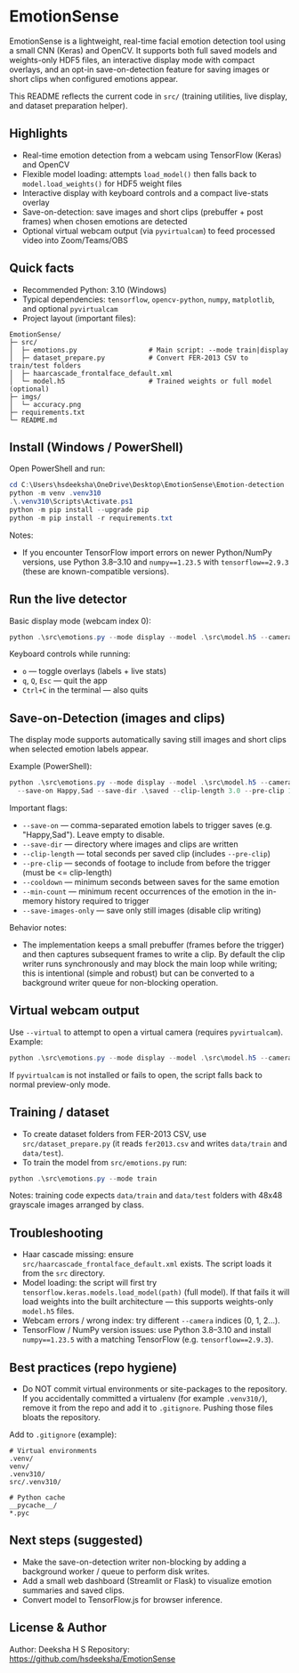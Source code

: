 ﻿# EmotionSense

EmotionSense is a lightweight, real-time facial emotion detection tool using a small CNN (Keras) and OpenCV.
It supports both full saved models and weights-only HDF5 files, an interactive display mode with compact overlays,
and an opt-in save-on-detection feature for saving images or short clips when configured emotions appear.

This README reflects the current code in `src/` (training utilities, live display, and dataset preparation helper).

## Highlights

- Real-time emotion detection from a webcam using TensorFlow (Keras) and OpenCV
- Flexible model loading: attempts `load_model()` then falls back to `model.load_weights()` for HDF5 weight files
- Interactive display with keyboard controls and a compact live-stats overlay
- Save-on-detection: save images and short clips (prebuffer + post frames) when chosen emotions are detected
- Optional virtual webcam output (via `pyvirtualcam`) to feed processed video into Zoom/Teams/OBS

## Quick facts

- Recommended Python: 3.10 (Windows)
- Typical dependencies: `tensorflow`, `opencv-python`, `numpy`, `matplotlib`, and optional `pyvirtualcam`
- Project layout (important files):

```
EmotionSense/
├─ src/
│  ├─ emotions.py                  # Main script: --mode train|display
│  ├─ dataset_prepare.py           # Convert FER-2013 CSV to train/test folders
│  ├─ haarcascade_frontalface_default.xml
│  └─ model.h5                     # Trained weights or full model (optional)
├─ imgs/
│  └─ accuracy.png
├─ requirements.txt
└─ README.md
```

## Install (Windows / PowerShell)

Open PowerShell and run:

```powershell
cd C:\Users\hsdeeksha\OneDrive\Desktop\EmotionSense\Emotion-detection
python -m venv .venv310
.\.venv310\Scripts\Activate.ps1
python -m pip install --upgrade pip
python -m pip install -r requirements.txt
```

Notes:
- If you encounter TensorFlow import errors on newer Python/NumPy versions, use Python 3.8–3.10 and `numpy==1.23.5` with `tensorflow==2.9.3` (these are known-compatible versions).

## Run the live detector

Basic display mode (webcam index 0):

```powershell
python .\src\emotions.py --mode display --model .\src\model.h5 --camera 0
```

Keyboard controls while running:
- `o` — toggle overlays (labels + live stats)
- `q`, `Q`, `Esc` — quit the app
- `Ctrl+C` in the terminal — also quits

## Save-on-Detection (images and clips)

The display mode supports automatically saving still images and short clips when selected emotion labels appear.

Example (PowerShell):

```powershell
python .\src\emotions.py --mode display --model .\src\model.h5 --camera 0 \
  --save-on Happy,Sad --save-dir .\saved --clip-length 3.0 --pre-clip 1.0 --cooldown 5 --vcam-fps 10
```

Important flags:

- `--save-on` — comma-separated emotion labels to trigger saves (e.g. "Happy,Sad"). Leave empty to disable.
- `--save-dir` — directory where images and clips are written
- `--clip-length` — total seconds per saved clip (includes `--pre-clip`)
- `--pre-clip` — seconds of footage to include from before the trigger (must be <= clip-length)
- `--cooldown` — minimum seconds between saves for the same emotion
- `--min-count` — minimum recent occurrences of the emotion in the in-memory history required to trigger
- `--save-images-only` — save only still images (disable clip writing)

Behavior notes:
- The implementation keeps a small prebuffer (frames before the trigger) and then captures subsequent frames to write a clip. By default the clip writer runs synchronously and may block the main loop while writing; this is intentional (simple and robust) but can be converted to a background writer queue for non-blocking operation.

## Virtual webcam output

Use `--virtual` to attempt to open a virtual camera (requires `pyvirtualcam`). Example:

```powershell
python .\src\emotions.py --mode display --model .\src\model.h5 --camera 0 --virtual --vcam-fps 15
```

If `pyvirtualcam` is not installed or fails to open, the script falls back to normal preview-only mode.

## Training / dataset

- To create dataset folders from FER-2013 CSV, use `src/dataset_prepare.py` (it reads `fer2013.csv` and writes `data/train` and `data/test`).
- To train the model from `src/emotions.py` run:

```powershell
python .\src\emotions.py --mode train
```

Notes: training code expects `data/train` and `data/test` folders with 48x48 grayscale images arranged by class.

## Troubleshooting

- Haar cascade missing: ensure `src/haarcascade_frontalface_default.xml` exists. The script loads it from the `src` directory.
- Model loading: the script will first try `tensorflow.keras.models.load_model(path)` (full model). If that fails it will load weights into the built architecture — this supports weights-only `model.h5` files.
- Webcam errors / wrong index: try different `--camera` indices (0, 1, 2...).
- TensorFlow / NumPy version issues: use Python 3.8–3.10 and install `numpy==1.23.5` with a matching TensorFlow (e.g. `tensorflow==2.9.3`).

## Best practices (repo hygiene)

- Do NOT commit virtual environments or site-packages to the repository. If you accidentally committed a virtualenv (for example `.venv310/`), remove it from the repo and add it to `.gitignore`. Pushing those files bloats the repository.

Add to `.gitignore` (example):

```
# Virtual environments
.venv/
venv/
.venv310/
src/.venv310/

# Python cache
__pycache__/
*.pyc
```

## Next steps (suggested)

- Make the save-on-detection writer non-blocking by adding a background worker / queue to perform disk writes.
- Add a small web dashboard (Streamlit or Flask) to visualize emotion summaries and saved clips.
- Convert model to TensorFlow.js for browser inference.

## License & Author

Author: Deeksha H S
Repository: https://github.com/hsdeeksha/EmotionSense

